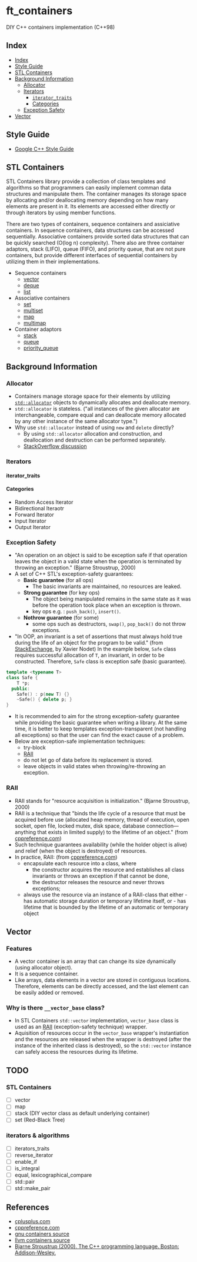 # ft_containers

DIY C++ containers implementation (C++98)

## Index

- [Index](#index)
- [Style Guide](#style-guide)
- [STL Containers](#stl-containers)
- [Background Information](#background-information)
  - [Allocator](#allocator)
  - [Iterators](#iterators)
    - [`iterator_traits`](#iterator-traits)
    - [Categories](#categories)
  - [Exception Safety](#exception-safety)
- [Vector](#vector)

## Style Guide

- [Google C++ Style Guide](https://google.github.io/styleguide/cppguide.html)

## STL Containers

STL Containers library provide a collection of class templates and algorithms so that programmers can easily implement comman data structures and manipulate them. The container manages its storage space by allocating and/or deallocating memory depending on how many elements are present in it. Its elements are accessed either directly or through iterators by using member functions.

There are two types of containers, sequence containers and assiciative containers. In sequence containers, data structures can be accessed sequentially. Associative containers provide sorted data structures that can be quickly searched (O(log n) complexity). There also are three container adaptors, stack (LIFO), queue (FIFO), and priority queue, that are not pure containers, but provide different interfaces of sequential containers by utilizing them in their implementations.

- Sequence containers
  - [vector](https://cplusplus.com/reference/vector/vector/)
  - [deque](https://cplusplus.com/reference/deque/deque/)
  - [list](https://cplusplus.com/reference/list/list/)
- Associative containers
  - [set](https://cplusplus.com/reference/set/set/)
  - [multiset](https://cplusplus.com/reference/set/multiset/)
  - [map](https://cplusplus.com/reference/map/map/)
  - [multimap](https://cplusplus.com/reference/map/multimap/)
- Container adaptors
  - [stack](https://cplusplus.com/reference/stack/stack/)
  - [queue](https://cplusplus.com/reference/queue/queue/)
  - [priority_queue](https://cplusplus.com/reference/queue/priority_queue/)

## Background Information

### Allocator

- Containers manage storage space for their elements by utilizing [`std::allocator`](https://cplusplus.com/reference/memory/allocator/) objects to dynamically allocates and deallocate memory.
- `std::allocator` is stateless. ("all instances of the given allocator are interchangeable, compare equal and can deallocate memory allocated by any other instance of the same allocator type.")
- Why use `std::allocator` instead of using `new` and `delete` directly?
  - By using `std::allocator` allocation and construction, and deallocation and destruction can be performed separately.
  - [StackOverflow discussion](https://stackoverflow.com/questions/31358804/whats-the-advantage-of-using-stdallocator-instead-of-new-in-c#:~:text=new%20and%20delete%20are%20the,then%20finally%20deallocate%20the%20memory.)

### Iterators

#### iterator_traits

#### Categories

- Random Access Iterator
- Bidirectional Iteraotr
- Forward Iterator
- Input Iterator
- Output Iterator

### Exception Safety

- "An operation on an object is said to be exception safe if that operation leaves the object in a valid
  state when the operation is terminated by throwing an exception." (Bjarne Stroustrup, 2000)
- A set of C++ STL's exception-safety guarantees:
  - **Basic guarantee** (for all ops)
    - The basic invariants are maintained, no resources are leaked.
  - **Strong guarantee** (for key ops)
    - The object being manipulated remains in the same state as it was before the operation took place when an exception is thrown.
    - key ops e.g. : `push_back()`, `insert()`.
  - **Nothrow guarantee** (for some)
    - some ops such as destructors, `swap()`, `pop_back()` do not throw exceptions.
- "In OOP, an invariant is a set of assertions that must always hold true during the life of an object for the program to be valid." (from [StackExchange](https://softwareengineering.stackexchange.com/questions/32727/what-are-invariants-how-can-they-be-used-and-have-you-ever-used-it-in-your-pro), by Xavier Nodet) In the example below, `Safe` class requires successful allocation of `T`, an invariant, in order to be constructed. Therefore, `Safe` class is exception safe (basic guarantee).

```c++
template <typename T>
class Safe {
    T *p;
  public:
    Safe() : p(new T) {}
    ~Safe() { delete p; }
}
```

- It is recommended to aim for the strong exception-safety guarantee while providing the basic guarantee when writing a library. At the same time, it is better to keep templates exception-transparent (not handling all exceptions) so that the user can find the exact cause of a problem.
- Below are exception-safe implementation techniques:
  - try-block
  - [RAII](#raii)
  - do not let go of data before its replacement is stored.
  - leave objects in valid states when throwing/re-throwing an exception.

### RAII

- RAII stands for "resource acquisition is initialization." (Bjarne Stroustrup, 2000)
- RAII is a technique that "binds the life cycle of a resource that must be acquired before use (allocated heap memory, thread of execution, open socket, open file, locked mutex, disk space, database connection—anything that exists in limited supply) to the lifetime of an object." (from [cppreference.com](https://en.cppreference.com/w/cpp/language/raii))
- Such technique guarantees availability (while the holder object is alive) and relief (when the object is destroyed) of resources.
- In practice, RAII: (from [cppreference.com](https://en.cppreference.com/w/cpp/language/raii))
  - encapsulate each resource into a class, where
    - the constructor acquires the resource and establishes all class invariants or throws an exception if that cannot be done,
    - the destructor releases the resource and never throws exceptions;
  - always use the resource via an instance of a RAII-class that either - has automatic storage duration or temporary lifetime itself, or - has lifetime that is bounded by the lifetime of an automatic or temporary object

## Vector

### Features

- A vector container is an array that can change its size dynamically (using allocator object).
- It is a sequence container.
- Like arrays, data elements in a vector are stored in contiguous locations. Therefore, elements can be directly accessed, and the last element can be easily added or removed.

### Why is there `__vector_base` class?

- In STL Containers `std::vector` implementation, `vector_base` class is used as an [RAII](#raii) (exception-safety technique) wrapper.
- Aquisition of resources occur in the `vector_base` wrapper's instantiation and the resources are released when the wrapper is destroyed (after the instance of the inherited class is destroyed), so the `std::vector` instance can safely access the resources during its lifetime.

## TODO

### STL Containers

- [ ] vector
- [ ] map
- [ ] stack (DIY vector class as default underlying container)
- [ ] set (Red-Black Tree)

### iterators & algorithms

- [ ] iterators_traits
- [ ] reverse_iterator
- [ ] enable_if
- [ ] is_integral
- [ ] equal, lexicographical_compare
- [ ] std::pair
- [ ] std::make_pair

## References

- [cplusplus.com](http://cplusplus.com/)
- [cppreference.com](https://en.cppreference.com/w/)
- [gnu containers source](https://github.com/gcc-mirror/gcc/tree/master/libstdc%2B%2B-v3/include/bits)
- [llvm containers source](https://github.com/llvm/llvm-project/tree/main/libcxx)
- [Bjarne Stroustrup (2000). The C++ programming language. Boston: Addison-Wesley.](https://www.stroustrup.com/3rd_safe.pdf)

‌
